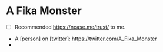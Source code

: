 # A Fika Monster
- [ ] Recommended https://ncase.me/trust/ to me.
- A [[person]] on [[twitter]]: https://twitter.com/A_Fika_Monster
- 

[//begin]: # "Autogenerated link references for markdown compatibility"
[person]: person.md "Person"
[twitter]: twitter.md "Twitter"
[//end]: # "Autogenerated link references"